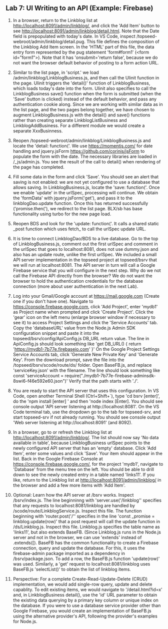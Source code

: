 ## Lab 7: UI Writing to an API (Example: Firebase)

1. In a browser, return to the Linkblog list at <a href='http://localhost:8091/admin/linkblog/' target='_blank'>http://localhost:8091/admin/linkblog/</a>, and click the 'Add Item' button to see <a href='http://localhost:8091/admin/linkblog/detail.html' target='_blank'>http://localhost:8091/admin/linkblog/detail.html</a>. Note that the Date field is prepopulated with today's date. In VS Code, inspect /topseed-webroot/admin/linkblog/detail.pug. This file defines the composition of the Linkblog Add Item screen. In the 'HTML' part of this file, the data entry form represented by the pug statement 'form#form1' (&lt;form id="form1"&gt;). Note that it has 'onsubmit='return false', because we do not want the browser default behavior of posting to a form action URL.

2. Similar to the  list page, in 'script.' we load /admin/linkblog/LinkblogBusiness.js, and then call the UIinit function in the page. UIinit triggers the 'detail()' function of LinkblogBusiness, which loads today's date into the form. UIinit also specifies to call the LinkblogBusiness save() function when the form is submitted (when the 'Save' button is clicked) instead of the default behavior, and pass any authentication cookie along. Since we are working with similar data as in the list page, and the two pages belong together, we have chosen to augment LinkblogBusiness.js with the detail() and save() functions rather than creating separate LinkblogListBusiness and LinkblogAddBusiness. For a different module we would create a separate XxxBusinness.

3. Reopen /topseed-webroot/admin/linkblog/LinkblogBusiness.js and locate the 'detail: function('. We use <a href='https://momentjs.com/' target='_blank'>https://momentjs.com/</a> for date handling and jquery.jsForm <a href='https://github.com/corinis/jsForm' target='_blank'>https://github.com/corinis/jsForm</a> to populate the form with the date. The necessary libraries are loaded in /\_js/admin.js. You see the result of the call to detail() when rendering of the page has completed.

4. Fill some data in the form and click 'Save'. You should see an alert that saving is not enabled: we are not yet configured to use a database that allows saving. In LinkblogBusiness.js, locate the 'save: function('. Once we enable 'update' in the urlSpec, processing will continue. We obtain the 'formData' with jquery.jsForm('get'), and pass it to the linkblogDao.update function. Once this has returned successfully ('promise.then('), we redirect to the list page. BLX/sb has base functionality using turbo for the new page load.

5. Reopen BDS and look for the 'update: function('. It calls a shared static \_post function which uses fetch\_ to call the urlSpec update URL. 

6. It is time to connect LinkblogDao/BDS to a live database. Go to the top of LinkblogBusiness.js, comment out the first urlSpec and comment in the urlSpec that goes to localhost:8081, does not use dummy.json and also has an update route, unlike the first urlSpec. We included a small API server implementation in the topseed project at topseed/bsrv that we will run at localhost:8081. The API server in turn will call a Google Firebase service that you will configure in the next step. Why do we not call the Firebase API directly from the browser? We do not want the browser to hold the authentication credentials for the database connection (more about user authentication in the next Lab).

7. Log into your Gmail/Google account at https://mail.google.com (Create one if you don't have one). Navigate to <a href='https://console.firebase.google.com/' target='_blank'>https://console.firebase.google.com</a>, click 'Add Project', enter 'mydb1' as Project name when prompted and click 'Create Project'.
Click the 'gear' icon on the left menu (enlarge browser window if necessary to see it) to access Project Settings and click the 'Service Accounts' tab. Copy the 'databaseURL' value from the Node.js Admin SDK configuration snippet and paste it into the  topseed/bsrv/config/ApiConfig.js DB\_URL return value. The line in ApiConfig.js should look something like 'get DB_URL() { return 'https://mydb1-7b77e.firebaseio.com' }' On the Google Project Settings Service Accounts tab, click 'Generate New Private Key' and 'Generate Key'. From the download prompt, save the file into the /topseed/bsrv/scode/route/ds/ folder. Open BaseFB.js, and replace 'serviceKey.json' with the filename. The line should look something like const 'serviceAccount = require("./mydb1-7b77e-firebase-adminsdk-8swi6-f46e592e60.json")' Verify that the path starts with './'.

8. You are ready to start the API server that uses this configuration. In VS Code, open another Terminal Shell (Ctrl+Shift+`), type 'cd bsrv [enter]', do the 'npm install [enter] ' and then 'node index [Enter].
You should see console output 'API server listening at http://localhost:8081'. On the VS Code terminal tab, use the dropdown go to the tab for topseed-srv, and start topseed-srv if not already running. You should see console output 'Web server listening at http://localhost:8091' (and 8092).

9. In a browser, go to or refresh the Linkblog list at <a href='http://localhost:8091/admin/linkblog/' target='_blank'>http://localhost:8091/admin/linkblog/</a>. The list should now say 'No data available in table', because LinkblogBusiness urlSpec points to the newly configured API server that has an 'empty' database. Click 'Add Item', enter some values and click 'Save'. Your item should appear in the list. Back in the Google Firebase Console at <a href='https://console.firebase.google.com/' target='_blank'>https://console.firebase.google.com/</a>, for the project 'mydb1', navigate to 'Database' from the menu tree on the left. You should be able to drill down to see the newly created entry in a table named 'links11'. If you like, return to the Linkblog list at <a href='http://localhost:8091/admin/linkblog/' target='_blank'>http://localhost:8091/admin/linkblog/</a> in the browser and add a few more items with 'Add Item'.

10. Optional: Learn how the API server at /bsrv works. Inspect /bsrv/index.js. The line beginninng with 'server.use('/linkblog'' specifies that any requests to localhost:8081/linkblog are handled
by /scode/route/LinkblogService.js. Inspect this file. The function beginning with 'router.post('/'' specifies in the line 'const _promise = linkblog.update(row)' that a post request will call the update function in /ds/Linkblog.js. Inspect this file. Linkblog.js specifies the table name as 'links11', but also extends BaseFB. (Since Linkblog.js runs in the Node.js server and not in the browser, we can use 'extends' instead of .extends([). BaseFB has the common functionality to create a Firebase connection, query and update the database. For this, it uses the firebase-admin package imported as a dependency in /bsrv/package.json. To add a row, the BaseFB.js function 'update(row)' was used. Similarly, a 'get' request to localhost:8081/linkblog uses BaseFB.js 'selectList()' to obtain the list of linkblog items. 

11. Perspective: For a complete Create-Read-Update-Delete (CRUD) implementation, we would add single-row query, update and delete capablity. To edit existing items, we would navigate to '/detail.html?id=x' and, in LinkblogBusiness detail(), use the 'id' URL parameter to obtain the existing data querying by a primary key column or unique index on the database. If you were to use a database service provider other than Google Firebase, you would create an implementation of BaseFB.js using the alternative provider's API, following the provider's examples for Node.js. 


